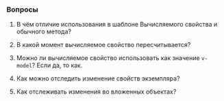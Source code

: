 ### Вопросы

1. В чём отличие использования в шаблоне Вычисляемого свойства и обычного метода?

2. В какой момент вычисляемое свойство пересчитывается?

3. Можно ли вычисляемое свойство использовать как значение `v-model`? Если да, то как.

4. Как можно отследить изменение свойств экземпляра?

5. Как отслеживать изменения во вложенных объектах?